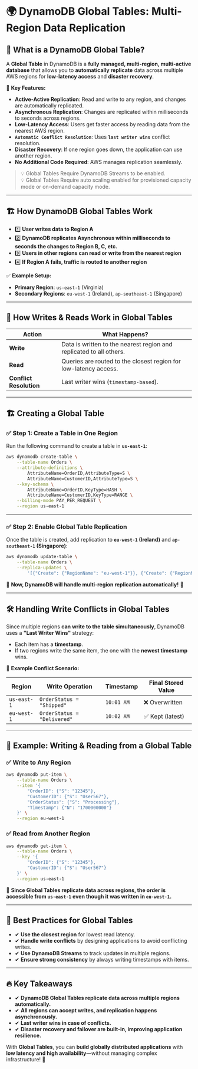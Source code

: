 # 🌍 **DynamoDB Global Tables: Multi-Region Data Replication**

## 📌 **What is a DynamoDB Global Table?**

A **Global Table** in DynamoDB is a **fully managed, multi-region, multi-active database** that allows you to **automatically replicate** data across multiple AWS regions for **low-latency access** and **disaster recovery**.

🔹 **Key Features:**

- **Active-Active Replication**: Read and write to any region, and changes are automatically replicated.
- **Asynchronous Replication**: Changes are replicated within milliseconds to seconds across regions.
- **Low-Latency Access**: Users get faster access by reading data from the nearest AWS region.
- **`Automatic Conflict Resolution`**: Uses **`last writer wins`** conflict resolution.
- **Disaster Recovery**: If one region goes down, the application can use another region.
- **No Additional Code Required**: AWS manages replication seamlessly.

> 💡 Global Tables Require DynamoDB Streams to be enabled.  
> 💡 Global Tables Require auto scaling enabled for provisioned capacity mode or on-demand capacity mode.

---

## 🏗 **How DynamoDB Global Tables Work**

- 1️⃣ **User writes data to Region A**
- 2️⃣ **DynamoDB replicates Asynchronous within milliseconds to seconds the changes to Region B, C, etc.**
- 3️⃣ **Users in other regions can read or write from the nearest region**
- 4️⃣ **If Region A fails, traffic is routed to another region**

✅ **Example Setup:**

- **Primary Region**: `us-east-1` (Virginia)
- **Secondary Regions**: `eu-west-1` (Ireland), `ap-southeast-1` (Singapore)

---

## 🔄 **How Writes & Reads Work in Global Tables**

| **Action**              | **What Happens?**                                                   |
| ----------------------- | ------------------------------------------------------------------- |
| **Write**               | Data is written to the nearest region and replicated to all others. |
| **Read**                | Queries are routed to the closest region for low-latency access.    |
| **Conflict Resolution** | Last writer wins (`timestamp-based`).                               |

---

## 🏗 **Creating a Global Table**

### ✅ **Step 1: Create a Table in One Region**

Run the following command to create a table in **`us-east-1`**:

```sh
aws dynamodb create-table \
    --table-name Orders \
    --attribute-definitions \
        AttributeName=OrderID,AttributeType=S \
        AttributeName=CustomerID,AttributeType=S \
    --key-schema \
        AttributeName=OrderID,KeyType=HASH \
        AttributeName=CustomerID,KeyType=RANGE \
    --billing-mode PAY_PER_REQUEST \
    --region us-east-1
```

---

### ✅ **Step 2: Enable Global Table Replication**

Once the table is created, add replication to **`eu-west-1` (Ireland)** and **`ap-southeast-1` (Singapore)**:

```sh
aws dynamodb update-table \
    --table-name Orders \
    --replica-updates \
        '[{"Create": {"RegionName": "eu-west-1"}}, {"Create": {"RegionName": "ap-southeast-1"}}]'
```

📌 **Now, DynamoDB will handle multi-region replication automatically!** 🚀

---

## 🛠 **Handling Write Conflicts in Global Tables**

Since multiple regions **can write to the table simultaneously**, DynamoDB uses a **"Last Writer Wins"** strategy:

- Each item has a **timestamp**.
- If two regions write the same item, the one with the **newest timestamp** wins.

🔹 **Example Conflict Scenario:**

| **Region**  | **Write Operation**         | **Timestamp** | **Final Stored Value** |
| ----------- | --------------------------- | ------------- | ---------------------- |
| `us-east-1` | `OrderStatus = "Shipped"`   | `10:01 AM`    | ❌ Overwritten         |
| `eu-west-1` | `OrderStatus = "Delivered"` | `10:02 AM`    | ✅ Kept (latest)       |

---

## 🚀 **Example: Writing & Reading from a Global Table**

### ✅ **Write to Any Region**

```sh
aws dynamodb put-item \
    --table-name Orders \
    --item '{
        "OrderID": {"S": "12345"},
        "CustomerID": {"S": "User567"},
        "OrderStatus": {"S": "Processing"},
        "Timestamp": {"N": "1700000000"}
    }' \
    --region eu-west-1
```

### ✅ **Read from Another Region**

```sh
aws dynamodb get-item \
    --table-name Orders \
    --key '{
        "OrderID": {"S": "12345"},
        "CustomerID": {"S": "User567"}
    }' \
    --region us-east-1
```

📌 **Since Global Tables replicate data across regions, the order is accessible from `us-east-1` even though it was written in `eu-west-1`.**

---

## 🎯 **Best Practices for Global Tables**

- ✔ **Use the closest region** for lowest read latency.
- ✔ **Handle write conflicts** by designing applications to avoid conflicting writes.
- ✔ **Use DynamoDB Streams** to track updates in multiple regions.
- ✔ **Ensure strong consistency** by always writing timestamps with items.

---

## 🔥 **Key Takeaways**

- ✔ **DynamoDB Global Tables replicate data across multiple regions automatically.**
- ✔ **All regions can accept writes, and replication happens asynchronously.**
- ✔ **Last writer wins in case of conflicts.**
- ✔ **Disaster recovery and failover are built-in, improving application resilience.**

With **Global Tables**, you can **build globally distributed applications** with **low latency and high availability**—without managing complex infrastructure! 🚀
